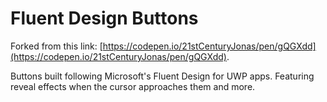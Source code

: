 # Fluent Design Buttons

Forked from this link:
[https://codepen.io/21stCenturyJonas/pen/gQGXdd](https://codepen.io/21stCenturyJonas/pen/gQGXdd).

Buttons built following Microsoft's Fluent Design for UWP apps. Featuring reveal effects when the cursor approaches them and more.
